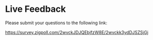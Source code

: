 # Live Feedback


Please submit your questions to the following link:

https://survey.zigpoll.com/2wvckJDJQEbjfzW8E/2wvckk3ydDJSZSjGj



